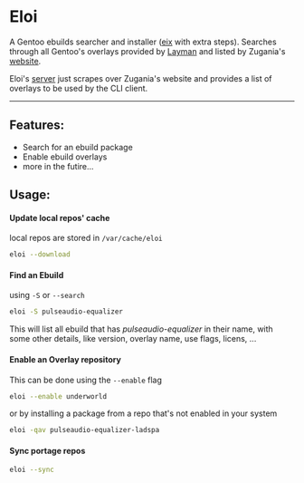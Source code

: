 # Eloi

A Gentoo ebuilds searcher and installer ([eix](https://wiki.gentoo.org/wiki/Eix) with extra steps). Searches through all Gentoo's overlays provided by [Layman](https://wiki.gentoo.org/wiki/Layman) and listed by Zugania's [website](http://gpo.zugaina.org/).

Eloi's [server](https://github.com/mbaraa/eloi-server) just scrapes over Zugania's website and provides a list of overlays to be used by the CLI client.

---

## Features:

- Search for an ebuild package
- Enable ebuild overlays
- more in the futire...

## Usage:

#### Update local repos' cache

local repos are stored in `/var/cache/eloi`

```bash
eloi --download
```

#### Find an Ebuild

using `-S` or `--search`

```bash
eloi -S pulseaudio-equalizer
```

This will list all ebuild that has _pulseaudio-equalizer_ in their name, with some other details, like version, overlay name, use flags, licens, ...

#### Enable an Overlay repository

This can be done using the `--enable` flag

```bash
eloi --enable underworld
```

or by installing a package from a repo that's not enabled in your system

```bash
eloi -qav pulseaudio-equalizer-ladspa
```

#### Sync portage repos

```bash
eloi --sync
```